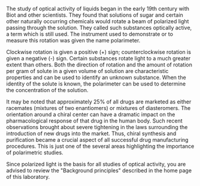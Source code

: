 The study of optical activity of liquids began in the early 19th century with Biot and other scientists. They found that solutions of sugar and certain other naturally occurring chemicals would rotate a beam of polarized light passing through the solution. They called such substances optically active, a term which is still used. The instrument used to demonstrate or to measure this rotation was given the name polarimeter.

Clockwise rotation is given a positive (+) sign; counterclockwise rotation is given a negative (-) sign. Certain substances rotate light to a much greater extent than others. Both the direction of rotation and the amount of rotation per gram of solute in a given volume of solution are characteristic properties and can be used to identify an unknown substance. When the identity of the solute is known, the polarimeter can be used to determine the concentration of the solution.

It may be noted that approximately 25% of all drugs are marketed as either racemates (mixtures of two enantiomers) or mixtures of diasteromers. The orientation around a chiral center can have a dramatic impact on the pharmacological response of that drug in the human body. Such recent observations brought about severe tightening in the laws surrounding the introduction of new drugs into the market. Thus, chiral synthesis and purification became a crucial aspect of all successful drug manufacturing procedures. This is just one of the several areas highlighting the importance of polarimetric studies.

Since polarized light is the basis for all studies of optical activity, you are advised to review the "Background principles" described in the home page of this laboratory. 
